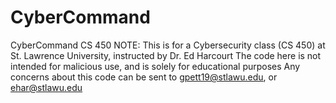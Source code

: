 # CyberCommand
CyberCommand CS 450
NOTE: This is for a Cybersecurity class (CS 450) at St. Lawrence University, instructed by Dr. Ed Harcourt
The code here is not intended for malicious use, and is solely for educational purposes
Any concerns about this code can be sent to gpett19@stlawu.edu, or ehar@stlawu.edu
